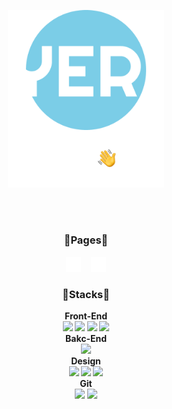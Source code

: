 <br><br>
<p align="center"><img src="./titleImg.png" width="250"/></p>
<br><br>

<h3 align="center"><b>💙Pages💙</b></h3>
<p align="center">
    <a href="https://ganzicod.tistory.com/" target='_blank'><img src="./tistory.png" width="24"/></a> &nbsp&nbsp
    <a href="https://cloudy-credit-01e.notion.site/bce4573d8ace4a3fb41bb009aa19f361" target='_blank'><img src="./notion.png" width="24"/></a>
  <p>
<h3 align="center"><b>💜Stacks💜</b></h3>
<p align="center"> <b>Front-End<br><img src="https://img.shields.io/badge/HTML5-E34F26?style=flat-square&logo=HTML5&logoColor=white"/>
<img src="https://img.shields.io/badge/CSS3-1572B6?style=flat-square&logo=CSS3&logoColor=white"/>
<img src="https://img.shields.io/badge/JavaScript-F7DF1E?style=flat-square&logo=JavaScript&logoColor=white"/>
<img src="https://img.shields.io/badge/React-61DAFB?style=flat-square&logo=React&logoColor=white"/> <br>
Bakc-End<br>
<img src="https://img.shields.io/badge/Node.js-339933?style=flat-square&logo=Node.js&logoColor=white"/> <br>
Design<br>
<img src="https://img.shields.io/badge/Adobe Photoshop-31A8FF?style=flat-square&logo=Adobe Photoshop&logoColor=white"/>
<img src="https://img.shields.io/badge/Adobe Illustrator-FF9A00?style=flat-square&logo=Adobe Illustrator&logoColor=white"/>
<img src="https://img.shields.io/badge/Figma-F24E1E?style=flat-square&logo=Figma&logoColor=white"/><br>Git<br>
<img src="https://img.shields.io/badge/GitLab-FCA121?style=flat-square&logo=GitLab&logoColor=white"/>
<img src="https://img.shields.io/badge/GitHub-181717?style=flat-square&logo=GitHub&logoColor=white"/>
</b>
</p>
